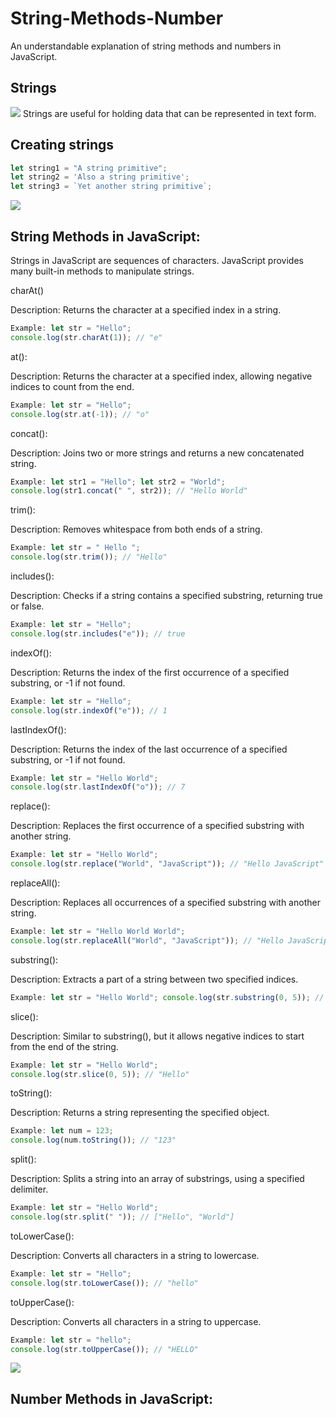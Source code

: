 # String-Methods-Number
An understandable explanation of string methods and numbers in JavaScript.

## Strings

<img src="https://dmitripavlutin.com/what-is-string-in-javascript/cover.png">
Strings are useful for holding data that can be represented in text form. 

## Creating strings

```js 
let string1 = "A string primitive";
let string2 = 'Also a string primitive';
let string3 = `Yet another string primitive`;
```

<img src="https://phpforever.com/wp-content/uploads/2021/03/Useful-String-Methods-In-JavaScript..png">


## String Methods in JavaScript:


Strings in JavaScript are sequences of characters. JavaScript provides many built-in methods to manipulate strings.



charAt()

Description: Returns the character at a specified index in a string.
```js
Example: let str = "Hello";
console.log(str.charAt(1)); // "e"
```

at():

Description: Returns the character at a specified index, allowing negative indices to count from the end.
```js
Example: let str = "Hello";
console.log(str.at(-1)); // "o"
```

concat():

Description: Joins two or more strings and returns a new concatenated string.
```js
Example: let str1 = "Hello"; let str2 = "World";
console.log(str1.concat(" ", str2)); // "Hello World"
```

trim():

Description: Removes whitespace from both ends of a string.
```js
Example: let str = " Hello ";
console.log(str.trim()); // "Hello"
```


includes():

Description: Checks if a string contains a specified substring, returning true or false.
```js
Example: let str = "Hello";
console.log(str.includes("e")); // true
```

indexOf():

Description: Returns the index of the first occurrence of a specified substring, or -1 if not found.
```js
Example: let str = "Hello";
console.log(str.indexOf("e")); // 1
```

lastIndexOf():

Description: Returns the index of the last occurrence of a specified substring, or -1 if not found.
```js
Example: let str = "Hello World";
console.log(str.lastIndexOf("o")); // 7
```

replace():

Description: Replaces the first occurrence of a specified substring with another string.
```js
Example: let str = "Hello World";
console.log(str.replace("World", "JavaScript")); // "Hello JavaScript"
```

replaceAll():

Description: Replaces all occurrences of a specified substring with another string.
```js
Example: let str = "Hello World World";
console.log(str.replaceAll("World", "JavaScript")); // "Hello JavaScript JavaScript"
```

substring():

Description: Extracts a part of a string between two specified indices.
```js
Example: let str = "Hello World"; console.log(str.substring(0, 5)); // "Hello"
```

slice():

Description: Similar to substring(), but it allows negative indices to start from the end of the string.
```js
Example: let str = "Hello World";
console.log(str.slice(0, 5)); // "Hello"
```

toString():

Description: Returns a string representing the specified object.
```js
Example: let num = 123;
console.log(num.toString()); // "123"
```

split():

Description: Splits a string into an array of substrings, using a specified delimiter.
```js
Example: let str = "Hello World";
console.log(str.split(" ")); // ["Hello", "World"]
```

toLowerCase():

Description: Converts all characters in a string to lowercase.
```js
Example: let str = "Hello";
console.log(str.toLowerCase()); // "hello"
```

toUpperCase():

Description: Converts all characters in a string to uppercase.
```js
Example: let str = "hello";
console.log(str.toUpperCase()); // "HELLO"
```



<img src="https://i.ytimg.com/vi/zDoCinTZs0o/hq720.jpg?sqp=-oaymwEhCK4FEIIDSFryq4qpAxMIARUAAAAAGAElAADIQj0AgKJD&rs=AOn4CLAZY0kO1WITkIPkhXxjJuebZFZCaA">


## Number Methods in JavaScript:

